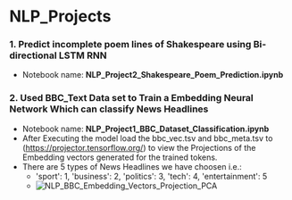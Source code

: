 # NLP_Projects
### 1. Predict incomplete poem lines of Shakespeare using Bi-directional LSTM RNN 
- Notebook name: **NLP_Project2_Shakespeare_Poem_Prediction.ipynb**
### 2. Used BBC_Text Data set to Train a Embedding Neural Network Which can classify News Headlines
- Notebook name: **NLP_Project1_BBC_Dataset_Classification.ipynb** 
- After Executing the model load the bbc_vec.tsv and bbc_meta.tsv to (https://projector.tensorflow.org/) to view the Projections of the Embedding vectors generated for the trained tokens.
- There are 5 types of News Headlines we have choosen i.e.:
  - 'sport': 1, 'business': 2, 'politics': 3,  'tech': 4, 'entertainment': 5
  - ![NLP_BBC_Embedding_Vectors_Projection_PCA](bbc_nlp.gif)

